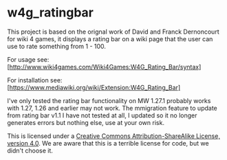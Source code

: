 # w4g_ratingbar

This project is based on the orignal work of David and Franck Dernoncourt for wiki 4 games, it displays a rating bar on a wiki page that the user can use to rate something from 1 - 100.

For usage see: [http://www.wiki4games.com/Wiki4Games:W4G_Rating_Bar/syntax]

For installation see: [https://www.mediawiki.org/wiki/Extension:W4G_Rating_Bar]

I've only tested the rating bar functionality on MW 1.27.1 probably works with 1.27, 1.26 and earlier may not work.
The mmigration feature to update from rating bar v1.1 I have not tested at all, I updated so it no longer generates errors but nothing else, use at your own risk.

This is licensed under a [Creative Commons Attribution-ShareAlike License, version 4.0](https://creativecommons.org/licenses/by-sa/4.0/).
We are aware that this is a terrible license for code, but we didn't choose it.
